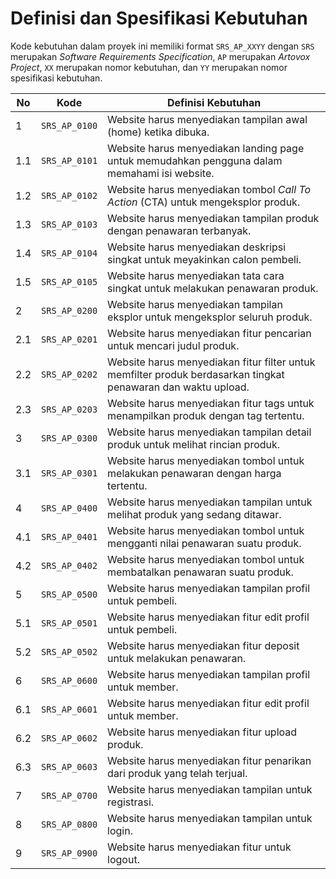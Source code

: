 # Definisi dan Spesifikasi Kebutuhan

Kode kebutuhan dalam proyek ini memiliki format `SRS_AP_XXYY` dengan `SRS` merupakan *Software Requirements Specification*, `AP` merupakan *Artovox Project*, `XX` merupakan nomor kebutuhan, dan `YY` merupakan nomor spesifikasi kebutuhan.

No | Kode | Definisi Kebutuhan
-|-|-
1 | `SRS_AP_0100` | Website harus menyediakan tampilan awal (home) ketika dibuka.
1.1 | `SRS_AP_0101` | Website harus menyediakan landing page untuk memudahkan pengguna dalam memahami isi website.
1.2 | `SRS_AP_0102` | Website harus menyediakan tombol *Call To Action* (CTA) untuk mengeksplor produk.
1.3 | `SRS_AP_0103` | Website harus menyediakan tampilan produk dengan penawaran terbanyak.
1.4 | `SRS_AP_0104` | Website harus menyediakan deskripsi singkat untuk meyakinkan calon pembeli.
1.5 | `SRS_AP_0105` | Website harus menyediakan tata cara singkat untuk melakukan penawaran produk.
2 | `SRS_AP_0200` | Website harus menyediakan tampilan eksplor untuk mengeksplor seluruh produk.
2.1 | `SRS_AP_0201` | Website harus menyediakan fitur pencarian untuk mencari judul produk.
2.2 | `SRS_AP_0202` | Website harus menyediakan fitur filter untuk memfilter produk berdasarkan tingkat penawaran dan waktu upload.
2.3 | `SRS_AP_0203` | Website harus menyediakan fitur tags untuk menampilkan produk dengan tag tertentu.
3 | `SRS_AP_0300` | Website harus menyediakan tampilan detail produk untuk melihat rincian produk.
3.1 | `SRS_AP_0301` | Website harus menyediakan tombol untuk melakukan penawaran dengan harga tertentu.
4 | `SRS_AP_0400` | Website harus menyediakan tampilan untuk melihat produk yang sedang ditawar.
4.1 | `SRS_AP_0401` | Website harus menyediakan tombol untuk mengganti nilai penawaran suatu produk.
4.2 | `SRS_AP_0402` | Website harus menyediakan tombol untuk membatalkan penawaran suatu produk.
5 | `SRS_AP_0500` | Website harus menyediakan tampilan profil untuk pembeli.
5.1 | `SRS_AP_0501` | Website harus menyediakan fitur edit profil untuk pembeli.
5.2 | `SRS_AP_0502` | Website harus menyediakan fitur deposit untuk melakukan penawaran.
6 | `SRS_AP_0600` | Website harus menyediakan tampilan profil untuk member.
6.1 | `SRS_AP_0601` | Website harus menyediakan fitur edit profil untuk member.
6.2 | `SRS_AP_0602` | Website harus menyediakan fitur upload produk.
6.3 | `SRS_AP_0603` | Website harus menyediakan fitur penarikan dari produk yang telah terjual.
7 | `SRS_AP_0700` | Website harus menyediakan tampilan untuk registrasi.
8 | `SRS_AP_0800` | Website harus menyediakan tampilan untuk login.
9 | `SRS_AP_0900` | Website harus menyediakan fitur untuk logout.